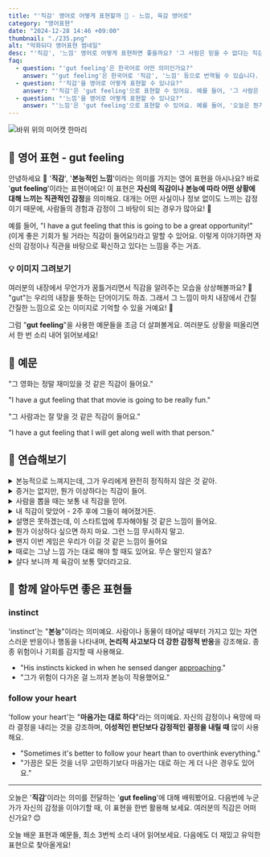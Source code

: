 ```yaml
---
title: "'직감' 영어로 어떻게 표현할까 🔮 - 느낌, 육감 영어로"
category: "영어표현"
date: "2024-12-28 14:46 +09:00"
thumbnail: "./235.png"
alt: "악화되다 영어표현 썸네일"
desc: "'직감', '느낌' 영어로 어떻게 표현하면 좋을까요? '그 사람은 믿을 수 없다는 직감이 들어', '오늘은 뭔가 좋은 일이 생길 것 같은 느낌이야' 등을 영어로 표현하는 법을 배워봅시다. 다양한 예문을 통해서 연습하고 본인의 표현으로 만들어 보세요."
faq:
  - question: "'gut feeling'은 한국어로 어떤 의미인가요?"
    answer: "'gut feeling'은 한국어로 '직감', '느낌' 등으로 번역될 수 있습니다. 어떤 상황에서 이성적인 판단이 아닌 직관적으로 느끼는 감정을 표현할 때 사용합니다."
  - question: "'직감'을 영어로 어떻게 표현할 수 있나요?"
    answer: "'직감'은 'gut feeling'으로 표현할 수 있어요. 예를 들어, '그 사람은 믿을 수 없다는 직감이 들어'는 'I have a gut feeling that I can't trust that person'으로 말할 수 있어요."
  - question: "'느낌'을 영어로 어떻게 표현할 수 있나요?"
    answer: "'느낌'은 'gut feeling'으로 표현할 수 있어요. 예를 들어, '오늘은 뭔가 좋은 일이 생길 것 같은 느낌이야'는 'I have a gut feeling something good is going to happen today'로 말할 수 있어요."
---
```


![바위 위의 미어캣 한마리](./235-1.jpg)

## 🌟 영어 표현 - gut feeling

안녕하세요 👋 '**직감**', '**본능적인 느낌**'이라는 의미를 가지는 영어 표현을 아시나요? 바로 '**gut feeling**'이라는 표현이에요! 이 표현은 **자신의 직감이나 본능에 따라 어떤 상황에 대해 느끼는 직관적인 감정**을 의미해요. 대개는 어떤 사실이나 정보 없이도 느끼는 감정이기 때문에, 사람들의 경험과 감정이 그 바탕이 되는 경우가 많아요! 🌟

예를 들어, "I have a gut feeling that this is going to be a great opportunity!" (이게 좋은 기회가 될 거라는 직감이 들어요!)라고 말할 수 있어요. 이렇게 이야기하면 자신의 감정이나 직관을 바탕으로 확신하고 있다는 느낌을 주는 거죠.

<script async src="https://pagead2.googlesyndication.com/pagead/js/adsbygoogle.js?client=ca-pub-1465612013356152"
     crossorigin="anonymous"></script>
<!-- engple-horizontal-ad -->

<ins class="adsbygoogle"
     style="display:block"
     data-ad-client="ca-pub-1465612013356152"
     data-ad-slot="2106896038"
     data-ad-format="auto"
     data-full-width-responsive="true"></ins>

<script>
     (adsbygoogle = window.adsbygoogle || []).push({});
</script>

### 💡 이미지 그려보기

여러분의 내장에서 무언가가 꿈틀거리면서 직감을 알려주는 모습을 상상해볼까요? 🌊 "gut"는 우리의 내장을 뜻하는 단어이기도 하죠. 그래서 그 느낌이 마치 내장에서 간질 간질한 느낌으로 오는 이미지로 기억할 수 있을 거예요! 🎈

그럼 "**gut feeling**"을 사용한 예문들을 조금 더 살펴볼게요. 여러분도 상황을 떠올리면서 한 번 소리 내어 읽어보세요!

## 📖 예문

"그 영화는 정말 재미있을 것 같은 직감이 들어요."

"I have a gut feeling that that movie is going to be really fun."

"그 사람과는 잘 맞을 것 같은 직감이 들어요."

"I have a gut feeling that I will get along well with that person."

## 💬 연습해보기

<details>
<summary>본능적으로 느껴지는데, 그가 우리에게 완전히 정직하지 않은 것 같아.</summary>
<span>My gut feeling tells me he's not being completely honest with us.</span>
</details>

<details>
<summary>증거는 없지만, 뭔가 이상하다는 직감이 들어.</summary>
<span>I know there's no evidence, but I have a gut feeling something's <a href="/blog/in-english/316.wrong/">wrong</a> here.</span>
</details>

<details>
<summary>사람을 뽑을 때는 보통 내 직감을 믿어.</summary>
<span>When it comes to <a href="/blog/in-english/331.hire/">hiring</a> people, I usually trust my gut feeling.</span>
</details>

<details>
<summary>내 직감이 맞았어 - 2주 후에 그들이 헤어졌거든.</summary>
<span>My gut feeling was right - they <a href="/blog/vocab-1/039.end-up/">ended up</a> breaking up two weeks later.</span>
</details>

<details>
<summary>설명은 못하겠는데, 이 스타트업에 투자해야될 것 같은 느낌이 들어요.</summary>
<span>I can't explain it, but I've got a gut feeling we should invest in this startup.</span>
</details>

<details>
<summary>뭔가 이상하다 싶으면 하지 마요. 그런 느낌 무시하지 말고.</summary>
<span>Listen to your gut feeling, if something doesn't feel right, don't do it.</span>
</details>

<details>
<summary>왠지 이번 게임은 우리가 이길 것 같은 느낌이 들어요</summary>
<span>You know what? My gut feeling is that we're gonna win this game.</span>
</details>

<details>
<summary>때로는 그냥 느낌 가는 대로 해야 할 때도 있어요. 무슨 말인지 알죠?</summary>
<span>Sometimes you just gotta go with your gut feeling, you know what I mean?</span>
</details>

<details>
<summary>살다 보니까 제 육감이 보통 맞더라고요.</summary>
<span>I've <a href="/blog/in-english/245.learn/">learned</a> over the years that my gut feeling is <a href="/blog/in-english/017.usually/">usually</a> pretty accurate.</span>
</details>

## 🤝 함께 알아두면 좋은 표현들

### instinct

'instinct'는 "**본능**"이라는 의미예요. 사람이나 동물이 태어날 때부터 가지고 있는 자연스러운 반응이나 행동을 나타내며, **논리적 사고보다 더 강한 감정적 반응**을 강조해요. 종종 위험이나 기회를 감지할 때 사용해요.

- "His instincts kicked in when he sensed danger [approaching](/blog/in-english/267.approach/)."
- "그가 위험이 다가온 걸 느끼자 본능이 작용했어요."

### follow your heart

'follow your heart'는 "**마음가는 대로 하다**"라는 의미예요. 자신의 감정이나 욕망에 따라 결정을 내리는 것을 강조하며, **이성적인 판단보다 감정적인 결정을 내릴 때** 많이 사용해요.

- "Sometimes it's better to follow your heart than to overthink everything."
- "가끔은 모든 것을 너무 고민하기보다 마음가는 대로 하는 게 더 나은 경우도 있어요."

---

오늘은 '**직감**'이라는 의미를 전달하는 '**gut feeling**'에 대해 배워봤어요. 다음번에 누군가가 자신의 감정을 이야기할 때, 이 표현을 한번 활용해 보세요. 여러분의 직감은 어떠신가요? 😊

오늘 배운 표현과 예문들, 최소 3번씩 소리 내어 읽어보세요. 다음에도 더 재밌고 유익한 표현으로 찾아올게요!

